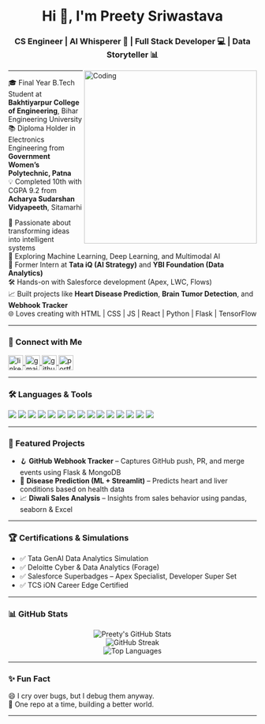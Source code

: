 <h1 align="center">Hi 👋, I'm Preety Sriwastava</h1>
<h3 align="center">CS Engineer | AI Whisperer 🧠 | Full Stack Developer 💻 | Data Storyteller 📊</h3>

<img align="right" alt="Coding" width="350" src="https://cdn.dribbble.com/users/1162077/screenshots/3848914/programmer.gif" />

---

🎓 Final Year B.Tech Student at **Bakhtiyarpur College of Engineering**, Bihar Engineering University  
📚 Diploma Holder in Electronics Engineering from **Government Women’s Polytechnic, Patna**  
💡 Completed 10th with CGPA 9.2 from **Acharya Sudarshan Vidyapeeth**, Sitamarhi  

🔬 Passionate about transforming ideas into intelligent systems  
🧠 Exploring Machine Learning, Deep Learning, and Multimodal AI  
💼 Former Intern at **Tata iQ (AI Strategy)** and **YBI Foundation (Data Analytics)**  
🛠️ Hands-on with Salesforce development (Apex, LWC, Flows)  
📈 Built projects like **Heart Disease Prediction**, **Brain Tumor Detection**, and **Webhook Tracker**  
🌐 Loves creating with HTML | CSS | JS | React | Python | Flask | TensorFlow

---

### 🔗 Connect with Me

<p align="left">
  <a href="https://www.linkedin.com/in/preety-sriwastava-5b3b33261" target="blank">
    <img align="center" src="https://cdn-icons-png.flaticon.com/512/174/174857.png" alt="linkedin" height="30" width="30" />
  </a>
  <a href="mailto:pritysrivastava821@gmail.com" target="blank">
    <img align="center" src="https://cdn-icons-png.flaticon.com/512/732/732200.png" alt="gmail" height="30" width="30" />
  </a>
  <a href="https://github.com/prity2407" target="blank">
    <img align="center" src="https://cdn-icons-png.flaticon.com/512/25/25231.png" alt="github" height="30" width="30" />
  </a>
  <a href="https://prity2407.github.io/My_Portfolio/" target="blank">
    <img align="center" src="https://cdn-icons-png.flaticon.com/512/841/841364.png" alt="portfolio" height="30" width="30" />
  </a>
</p>

---

### 🛠️ Languages & Tools

<p align="left">
  <img src="https://img.shields.io/badge/Python-3776AB?style=flat-square&logo=python&logoColor=white" />
  <img src="https://img.shields.io/badge/C++-00599C?style=flat-square&logo=c%2B%2B&logoColor=white" />
  <img src="https://img.shields.io/badge/Java-007396?style=flat-square&logo=java&logoColor=white" />
  <img src="https://img.shields.io/badge/HTML5-E34F26?style=flat-square&logo=html5&logoColor=white" />
  <img src="https://img.shields.io/badge/CSS3-1572B6?style=flat-square&logo=css3" />
  <img src="https://img.shields.io/badge/JavaScript-F7DF1E?style=flat-square&logo=javascript&logoColor=black" />
  <img src="https://img.shields.io/badge/React-20232A?style=flat-square&logo=react&logoColor=61DAFB" />
  <img src="https://img.shields.io/badge/Node.js-339933?style=flat-square&logo=node.js&logoColor=white" />
  <img src="https://img.shields.io/badge/Flask-000000?style=flat-square&logo=flask&logoColor=white" />
  <img src="https://img.shields.io/badge/TensorFlow-FF6F00?style=flat-square&logo=tensorflow&logoColor=white" />
  <img src="https://img.shields.io/badge/MySQL-4479A1?style=flat-square&logo=mysql&logoColor=white" />
  <img src="https://img.shields.io/badge/Git-F05032?style=flat-square&logo=git&logoColor=white" />
  <img src="https://img.shields.io/badge/GitHub-181717?style=flat-square&logo=github&logoColor=white" />
  <img src="https://img.shields.io/badge/VSCode-007ACC?style=flat-square&logo=visual-studio-code&logoColor=white" />
  <img src="https://img.shields.io/badge/Salesforce-00A1E0?style=flat-square&logo=salesforce&logoColor=white" />
</p>

---

### 🌟 Featured Projects

- 🪝 **GitHub Webhook Tracker** – Captures GitHub push, PR, and merge events using Flask & MongoDB  
- 🧬 **Disease Prediction (ML + Streamlit)** – Predicts heart and liver conditions based on health data  
- 📈 **Diwali Sales Analysis** – Insights from sales behavior using pandas, seaborn & Excel  

---

### 🏆 Certifications & Simulations

- ✅ Tata GenAI Data Analytics Simulation  
- ✅ Deloitte Cyber & Data Analytics (Forage)  
- ✅ Salesforce Superbadges – Apex Specialist, Developer Super Set  
- ✅ TCS iON Career Edge Certified

---

### 📊 GitHub Stats

<p align="center">
  <img src="https://github-readme-stats.vercel.app/api?username=prity2407&show_icons=true&theme=radical" alt="Preety's GitHub Stats" />
  <br />
  <img src="https://github-readme-streak-stats.herokuapp.com/?user=prity2407&theme=radical" alt="GitHub Streak" />
  <br />
  <img src="https://github-readme-stats.vercel.app/api/top-langs/?username=prity2407&layout=compact&theme=radical" alt="Top Languages" />
</p>

---

### ✨ Fun Fact

😄 I cry over bugs, but I debug them anyway.  
🌌 One repo at a time, building a better world.

---
